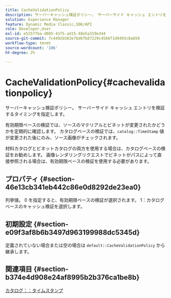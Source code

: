 ```yaml
---
title: CacheValidationPolicy
description: サーバーキャッシュ検証ポリシー。 サーバーサイド キャッシュ エントリを検証するタイミングを指定します。
solution: Experience Manager
feature: Dynamic Media Classic,SDK/API
role: Developer,User
exl-id: e52577ba-d085-41f5-ad15-48e5a319e344
source-git-commit: 7c4492b583e7bd6fb87229c4566f1d9493c8a650
workflow-type: tm+mt
source-wordcount: '106'
ht-degree: 2%

---
```


# CacheValidationPolicy{#cachevalidationpolicy}

サーバーキャッシュ検証ポリシー。 サーバーサイド キャッシュ エントリを検証するタイミングを指定します。

有効期限ベースの検証では、ソースのマテリアルとビネットが変更されたかどうかを定期的に確認します。 カタログベースの検証では、`catalog::TimeStamp` 値が変更された後にのみ、ソース画像がチェックされます。

材料カタログとビネットカタログの両方を使用する場合は、カタログベースの検証をお勧めします。 画像レンダリングリクエストでビネットがパスによって直接参照される場合は、有効期限ベースの検証を使用する必要があります。

## プロパティ {#section-46e13cb341eb442c86e0d8292de23ea0}

列挙値。 0 を指定すると、有効期限ベースの検証が選択されます。 1：カタログベースのキャッシュ検証を選択します。

## 初期設定 {#section-e09f3af8b6b3497d963199988dc5345d}

定義されていない場合または空の場合は `default::CacheValidationPolicy` から継承します。

## 関連項目 {#section-b374e4d908e24af8995b2b376ca1be8b}

[カタログ：：タイムスタンプ](../../../../../ir-api/material-cat/image-rendering-api-ref/c-ir-material-catalog/c-ir-material-data-reference/r-ir-timestamp-dataref.md#reference-6daf7973dc4f4b4e9e8165756db7c319)
